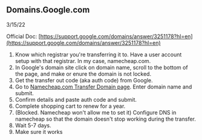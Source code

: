 

## Domains.Google.com
3/15/22

Official Doc: [https://support.google.com/domains/answer/3251178?hl=en](https://support.google.com/domains/answer/3251178?hl=en)

1. Know which registrar you're transferring it to. Have a user account setup with that registrar. In my case, namecheap.com.
2. In Google's domain site click on domain name, scroll to the bottom of the page, and make or enure the domain is not locked.
3. Get the transfer out code (aka auth code) from Google.
4. Go to [Namecheap.com Transfer Domain page](https://www.namecheap.com/domains/transfer/). Enter domain name and submit.
5. Confirm details and paste auth code and submit.
6. Complete shopping cart to renew for a year.
7. (Blocked. Namecheap won't allow me to set it) Configure DNS in namecheap so that the domain doesn't stop working during the transfer.
8. Wait 5-7 days.
9. Make sure it works

